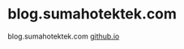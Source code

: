 # blog.sumahotektek.com
blog.sumahotektek.com
<a href="https://motimoti-dev.github.io/blog.sumahotektek.com/">github.io</a>
